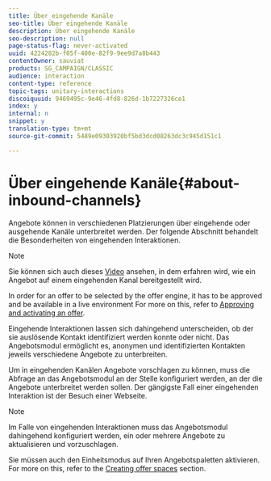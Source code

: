 ```yaml
---
title: Über eingehende Kanäle
seo-title: Über eingehende Kanäle
description: Über eingehende Kanäle
seo-description: null
page-status-flag: never-activated
uuid: 4224282b-f05f-400e-82f9-9ee9d7a8b443
contentOwner: sauviat
products: SG_CAMPAIGN/CLASSIC
audience: interaction
content-type: reference
topic-tags: unitary-interactions
discoiquuid: 9469495c-9e46-4fd8-826d-1b7227326ce1
index: y
internal: n
snippet: y
translation-type: tm+mt
source-git-commit: 5489e09303920bf5bd3dcd08263dc3c945d151c1

---
```



# Über eingehende Kanäle{#about-inbound-channels}

Angebote können in verschiedenen Platzierungen über eingehende oder ausgehende Kanäle unterbreitet werden. Der folgende Abschnitt behandelt die Besonderheiten von eingehenden Interaktionen.

>[!NOTE]
>
>Sie können sich auch dieses [Video](https://helpx.adobe.com/campaign/classic/how-to/deliver-an-offer-on-inbound-channel-in-acv6.html) ansehen, in dem erfahren wird, wie ein Angebot auf einem eingehenden Kanal bereitgestellt wird.

In order for an offer to be selected by the offer engine, it has to be approved and be available in a live environment For more on this, refer to [Approving and activating an offer](../../interaction/using/approving-and-activating-an-offer.md).

Eingehende Interaktionen lassen sich dahingehend unterscheiden, ob der sie auslösende Kontakt identifiziert werden konnte oder nicht. Das Angebotsmodul ermöglicht es, anonymen und identifizierten Kontakten jeweils verschiedene Angebote zu unterbreiten.

Um in eingehenden Kanälen Angebote vorschlagen zu können, muss die Abfrage an das Angebotsmodul an der Stelle konfiguriert werden, an der die Angebote unterbreitet werden sollen. Der gängigste Fall einer eingehenden Interaktion ist der Besuch einer Webseite.

>[!NOTE]
>
>Im Falle von eingehenden Interaktionen muss das Angebotsmodul dahingehend konfiguriert werden, ein oder mehrere Angebote zu aktualisieren und vorzuschlagen.
>
>Sie müssen auch den Einheitsmodus auf Ihren Angebotspaletten aktivieren. For more on this, refer to the [Creating offer spaces](../../interaction/using/creating-offer-spaces.md) section.
